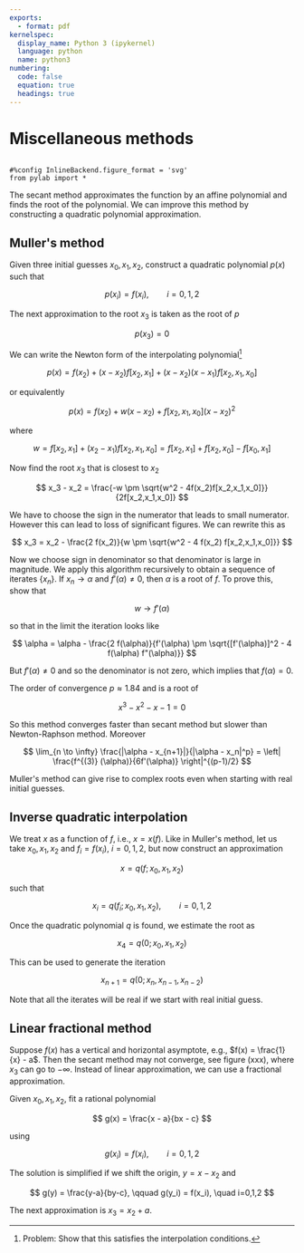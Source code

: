 ```yaml
---
exports:
  - format: pdf
kernelspec:
  display_name: Python 3 (ipykernel)
  language: python
  name: python3
numbering:
  code: false
  equation: true
  headings: true
---
```


# Miscellaneous methods

```{include} math.md
```

```{code-cell}
#%config InlineBackend.figure_format = 'svg'
from pylab import *
```

The secant method approximates the function by an affine polynomial and finds the root of the polynomial. We can improve this method by constructing a quadratic polynomial approximation.

## Muller's method

Given three initial guesses $x_0, x_1, x_2$, construct a quadratic polynomial $p(x)$ such that 

$$
p(x_i) = f(x_i), \qquad i=0,1,2
$$ 

The next approximation to the root $x_3$ is taken as the root of $p$

$$
p(x_3) = 0
$$ 

We can write the Newton form of the interpolating polynomial[^1]

$$
p(x) = f(x_2) + (x-x_2) f[x_2,x_1] + (x-x_2)(x-x_1) f[x_2,x_1,x_0]
$$

or equivalently 

$$
p(x) = f(x_2) + w(x-x_2) + f[x_2,x_1,x_0](x-x_2)^2
$$

where

$$
w = f[x_2,x_1] + (x_2 - x_1) f[x_2,x_1,x_0] = f[x_2,x_1] + f[x_2,x_0] - f[x_0,x_1]
$$

Now find the root $x_3$ that is closest to $x_2$

$$
x_3 - x_2 = \frac{-w \pm \sqrt{w^2 - 4f(x_2)f[x_2,x_1,x_0]}}{2f[x_2,x_1,x_0]}
$$

We have to choose the sign in the numerator that leads to small numerator. However this can lead to loss of significant figures. We can rewrite this as

$$
x_3 = x_2 -  \frac{2 f(x_2)}{w \pm \sqrt{w^2 - 4 f(x_2) f[x_2,x_1,x_0]}}
$$

Now we choose sign in denominator so that denominator is large in magnitude. We apply this algorithm recursively to obtain a sequence of iterates $\{ x_n \}$. If $x_n \to \alpha$ and $f'(\alpha) \ne 0$, then $\alpha$ is a root of $f$. To prove this, show that 

$$
w \to f'(\alpha)
$$ 

so that in the limit the iteration looks like

$$
\alpha = \alpha - \frac{2 f(\alpha)}{f'(\alpha) \pm \sqrt{[f'(\alpha)]^2 - 4 f(\alpha) f"(\alpha)}}
$$ 

But $f'(\alpha) \ne 0$ and so the denominator is not zero, which implies that $f(\alpha) = 0$.

The order of convergence $p \approx 1.84$ and is a root of

$$
x^3 - x^2 - x -1 = 0
$$ 

So this method converges faster than secant method but slower than Newton-Raphson method. Moreover

$$
\lim_{n \to \infty} \frac{|\alpha - x_{n+1}|}{|\alpha - x_n|^p} = \left| \frac{f^{(3)} (\alpha)}{6f'(\alpha)} \right|^{(p-1)/2}
$$ 

Muller's method can give rise to complex roots even when starting with real initial guesses.

## Inverse quadratic interpolation

We treat $x$ as a function of $f$, i.e., $x = x(f)$. Like in Muller's method, let us take $x_0, x_1,x_2$ and $f_i = f(x_i)$, $i=0,1,2$, but now construct an approximation 

$$
x = q(f; x_0,x_1,x_2)
$$ 

such that

$$
x_i = q(f_i; x_0,x_1,x_2), \qquad i=0,1,2
$$ 

Once the quadratic polynomial $q$ is found, we estimate the root as

$$
x_4 = q(0; x_0,x_1,x_2)
$$ 

This can be used to generate the iteration

$$
x_{n+1} = q(0; x_n, x_{n-1}, x_{n-2})
$$ 

Note that all the iterates will be real if we start with real initial guess.

## Linear fractional method

Suppose $f(x)$ has a vertical and horizontal asymptote, e.g., $f(x) = \frac{1}{x} - a$. Then the secant method may not converge, see figure (xxx), where $x_3$ can go to $-\infty$. Instead of linear approximation, we can use a fractional approximation.

Given $x_0, x_1, x_2$, fit a rational polynomial

$$
g(x) = \frac{x - a}{bx - c}
$$ 

using

$$
g(x_i) = f(x_i), \qquad i=0,1,2
$$ 

The solution is simplified if we shift the origin, $y = x - x_2$ and

$$
g(y) = \frac{y-a}{by-c}, \qquad g(y_i) = f(x_i), \quad i=0,1,2
$$ 

The next approximation is $x_3 = x_2 + a$.

[^1]: Problem: Show that this satisfies the interpolation conditions.
